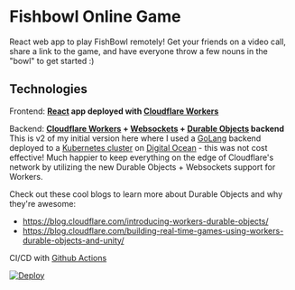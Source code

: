 # Fishbowl Online Game

React web app to play FishBowl remotely! Get your friends on a video call, share a link to the game, and have everyone throw a few nouns in the "bowl" to get started :) 

## Technologies
Frontend: **[React](https://create-react-app.dev/) app deployed with [Cloudflare Workers](https://workers.cloudflare.com/)**

Backend: **[Cloudflare Workers](https://workers.cloudflare.com/) + [Websockets](https://developers.cloudflare.com/workers/runtime-apis/websockets) + [Durable Objects](https://developers.cloudflare.com/workers/runtime-apis/durable-objects) backend**
This is v2 of my initial version here where I used a [GoLang]((https://golang.org/)) backend deployed to a [Kubernetes cluster](https://kubernetes.io/) on [Digital Ocean](https://www.digitalocean.com/) - this was not cost effective! Much happier to keep everything on the edge of Cloudflare's network by utilizing the new Durable Objects + Websockets support for Workers. 

Check out these cool blogs to learn more about Durable Objects and why they're awesome:
- https://blog.cloudflare.com/introducing-workers-durable-objects/
- https://blog.cloudflare.com/building-real-time-games-using-workers-durable-objects-and-unity/

CI/CD with [Github Actions](https://help.github.com/en/actions)

[![Deploy](https://github.com/TifMoe/fishbowl-game/actions/workflows/prod_deploy.yml/badge.svg)](https://github.com/TifMoe/fishbowl-game/actions/workflows/prod_deploy.yml)